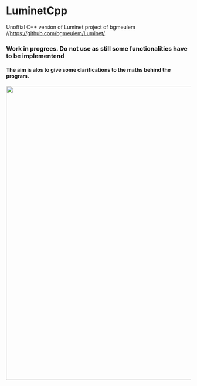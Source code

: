 # LuminetCpp
Unoffial C++ version of Luminet project of bgmeulem //https://github.com/bgmeulem/Luminet/
### Work in progrees. Do not use as still some functionalities have to be implementend

#### The aim is alos to give some clarifications to the maths behind the program. 
<img src="https://github.com/Niohori/LuminetCpp/blob/main/Documantation/Math/images/coordinatesystem.png" width="800" />
